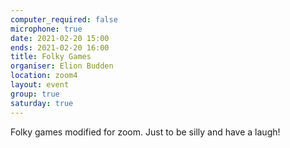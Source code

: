 ```yaml
---
computer_required: false
microphone: true
date: 2021-02-20 15:00
ends: 2021-02-20 16:00
title: Folky Games
organiser: Elion Budden
location: zoom4
layout: event
group: true
saturday: true
---
```

Folky games modified for zoom. Just to be silly and have a laugh!
